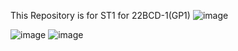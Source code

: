 This Repository is for ST1 for 22BCD-1(GP1)
![image](https://github.com/kamaljitsingh76/22CSH-293-Group1-ST/assets/27603378/aca0c70c-6b8d-4bc0-994d-419621d08149)

![image](https://github.com/kamaljitsingh76/22CSH-293-Group1-ST/assets/27603378/a6b21a54-0c23-4413-9b89-962d7802f1a6)
![image](https://github.com/kamaljitsingh76/22CSH-293-Group1-ST/assets/27603378/fdbbcf7d-fb56-43b2-88a8-859391e15a67)
